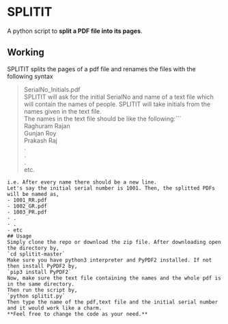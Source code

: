 # SPLITIT  
A python script to **split a PDF file into its pages**.  
## Working    
SPLITIT splits the pages of a pdf file and renames the files with the following syntax  
>SerialNo_Initials.pdf  
SPLITIT will ask for the initial SerialNo and name of a text file which will contain the names of people. SPLITIT will take initials from the names given in the text file.  
The names in the text file should be like the following:```  
Raghuram Rajan  
Gunjan Roy  
Prakash Raj  
.  
.  
.  
etc.
```  
i.e. After every name there should be a new line.
Let's say the initial serial number is 1001. Then, the splitted PDFs will be named as,  
- 1001_RR.pdf
- 1002_GR.pdf
- 1003_PR.pdf
- .
- .
- etc  
## Usage   
Simply clone the repo or download the zip file. After downloading open the directory by,  
`cd splitit-master`  
Make sure you have python3 interpreter and PyPDF2 installed. If not then install PyPDF2 by,  
`pip3 install PyPDF2`  
Now, make sure the text file containing the names and the whole pdf is in the same directory.  
Then run the script by,  
`python splitit.py`  
Then type the name of the pdf,text file and the initial serial number and it would work like a charm.  
**Feel free to change the code as your need.**